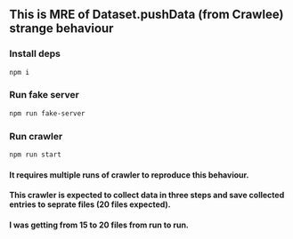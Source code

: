 ## This is MRE of Dataset.pushData (from Crawlee) strange behaviour 
### Install deps 
```sh
npm i
```
### Run fake server 
```sh
npm run fake-server 
```

### Run crawler
```sh
npm run start
```


#### It requires multiple runs of crawler to reproduce this behaviour. 
#### This crawler is expected to collect data in three steps and save collected entries to seprate files (20 files expected).
#### I was getting from 15 to 20 files from run to run. 
